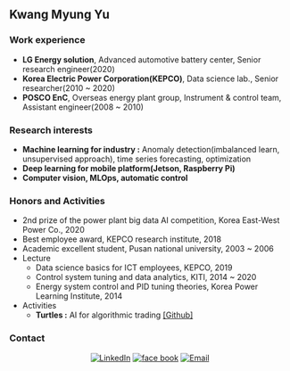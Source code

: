 ## Kwang Myung Yu

### Work experience
- **LG Energy solution**, Advanced automotive battery center, Senior research engineer(2020)
- **Korea Electric Power Corporation(KEPCO)**, Data science lab., Senior researcher(2010 ~ 2020)
- **POSCO EnC**, Overseas energy plant group, Instrument & control team, Assistant engineer(2008 ~ 2010)

### Research interests  
- **Machine learning for industry :** Anomaly detection(imbalanced learn, unsupervised approach), time series forecasting, optimization
- **Deep learning for mobile platform(Jetson, Raspberry Pi)**  
- **Computer vision, MLOps, automatic control**

### Honors and Activities
- 2nd prize of the power plant big data AI competition, Korea East-West Power Co., 2020  
- Best employee award, KEPCO research institute, 2018  
- Academic excellent student, Pusan national university, 2003 ~ 2006
- Lecture 
    - Data science basics for ICT employees, KEPCO, 2019  
    - Control system tuning and data analytics, KITI, 2014 ~ 2020  
    - Energy system control and PID tuning theories, Korea Power Learning Institute, 2014   
- Activities  
    - **Turtles :** AI for algorithmic trading [[Github]](https://github.com/turtles3040)

### Contact
<p align="center">
<a href="https://www.linkedin.com/in/kmyu99/" target="_blank"><img alt="LinkedIn" src="https://img.shields.io/badge/LinkedIn-@kmyu99-blue?style=flat&logo=linkedin"></a>
<a href="https://www.facebook.com/dbrhkdaud" target="_blank"><img alt="face book" src="https://img.shields.io/badge/facebook-kmyu-blue?style=flat&logo=facebook"></a>
<a href="mailto:sguys995@gmail.com"><img alt="Email" src="https://img.shields.io/badge/Email-sguys99@gmail.com-blue?style=flat&logo=gmail"></a>
</p>
